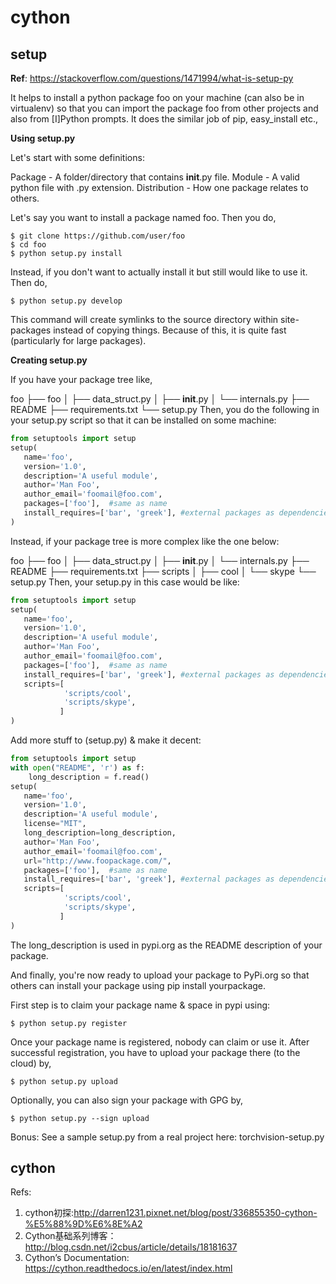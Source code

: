 # cython

## setup

**Ref**: https://stackoverflow.com/questions/1471994/what-is-setup-py

It helps to install a python package foo on your machine (can also be in virtualenv) so that you can import the package foo from other projects and also from [I]Python prompts. It does the similar job of pip, easy_install etc.,

**Using setup.py**

Let's start with some definitions:

Package - A folder/directory that contains __init__.py file.
Module - A valid python file with .py extension.
Distribution - How one package relates to others.

Let's say you want to install a package named foo. Then you do,

~~~shell
$ git clone https://github.com/user/foo  
$ cd foo
$ python setup.py install
~~~

Instead, if you don't want to actually install it but still would like to use it. Then do,

~~~shell
$ python setup.py develop  
~~~

This command will create symlinks to the source directory within site-packages instead of copying things. Because of this, it is quite fast (particularly for large packages).

**Creating setup.py**

If you have your package tree like,

foo
├── foo
│   ├── data_struct.py
│   ├── __init__.py
│   └── internals.py
├── README
├── requirements.txt
└── setup.py
Then, you do the following in your setup.py script so that it can be installed on some machine:

~~~python
from setuptools import setup
setup(
   name='foo',
   version='1.0',
   description='A useful module',
   author='Man Foo',
   author_email='foomail@foo.com',
   packages=['foo'],  #same as name
   install_requires=['bar', 'greek'], #external packages as dependencies
)
~~~


Instead, if your package tree is more complex like the one below:

foo
├── foo
│   ├── data_struct.py
│   ├── __init__.py
│   └── internals.py
├── README
├── requirements.txt
├── scripts
│   ├── cool
│   └── skype
└── setup.py
Then, your setup.py in this case would be like:

~~~python
from setuptools import setup
setup(
   name='foo',
   version='1.0',
   description='A useful module',
   author='Man Foo',
   author_email='foomail@foo.com',
   packages=['foo'],  #same as name
   install_requires=['bar', 'greek'], #external packages as dependencies
   scripts=[
            'scripts/cool',
            'scripts/skype',
           ]
)
~~~


Add more stuff to (setup.py) & make it decent:

~~~python
from setuptools import setup
with open("README", 'r') as f:
    long_description = f.read()
setup(
   name='foo',
   version='1.0',
   description='A useful module',
   license="MIT",
   long_description=long_description,
   author='Man Foo',
   author_email='foomail@foo.com',
   url="http://www.foopackage.com/",
   packages=['foo'],  #same as name
   install_requires=['bar', 'greek'], #external packages as dependencies
   scripts=[
            'scripts/cool',
            'scripts/skype',
           ]
)
~~~

The long_description is used in pypi.org as the README description of your package.

And finally, you're now ready to upload your package to PyPi.org so that others can install your package using pip install yourpackage.

First step is to claim your package name & space in pypi using:

~~~shell
$ python setup.py register
~~~

Once your package name is registered, nobody can claim or use it. After successful registration, you have to upload your package there (to the cloud) by,

~~~shell
$ python setup.py upload
~~~

Optionally, you can also sign your package with GPG by,

~~~shell
$ python setup.py --sign upload
~~~

Bonus: See a sample setup.py from a real project here: torchvision-setup.py



## cython

Refs:

1. cython初探:http://darren1231.pixnet.net/blog/post/336855350-cython-%E5%88%9D%E6%8E%A2
2. Cython基础系列博客：http://blog.csdn.net/i2cbus/article/details/18181637
3. Cython’s Documentation: https://cython.readthedocs.io/en/latest/index.html


